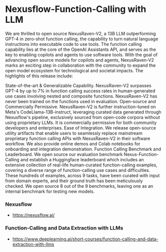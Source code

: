 # Nexusflow-Function-Calling with LLM 

We are thrilled to open source NexusRaven-V2, a 13B LLM outperforming GPT-4 in zero-shot function calling, the capability to turn natural language instructions into executable code to use tools. The function calling capability lies at the core of the OpenAI Assistants API, and serves as the key to enabling copilots and agents to use software tools. With the goal of advancing open source models for copilots and agents, NexusRaven-V2 marks an exciting step in collaboration with the community to expand the open model ecosystem for technological and societal impacts. The highlights of this release include:

State-of-the-art & Generalizable Capability. NexusRaven-V2 surpasses GPT-4 by up to 7% in function calling success rates in human-generated use cases involving nested and composite functions. NexusRaven-V2 has never been trained on the functions used in evaluation.
Open-source and Commercially Permissive. NexusRaven-V2 is further instruction-tuned on Meta's CodeLlama-13B-instruct, leveraging curated data generated through Nexusflow's pipeline, exclusively sourced from open-code corpora without using proprietary LLMs. It is commercially permissive for both community developers and enterprises.
Ease of Integration. We release open-source utility artifacts that enable users to seamlessly replace mainstream proprietary function calling APIs with NexusRaven-V2 in their software workflow. We also provide online demos and Colab notebooks for onboarding and integration demonstration.
Function Calling Benchmark and Leaderboard. We open source our evaluation benchmark Nexus-Function-Calling and establish a Huggingface leaderboard which includes an extensive collection of real-life human-curated function-calling examples, covering a diverse range of function-calling use cases and difficulties. These hundreds of examples, across 9 tasks, have been curated with input from domain experts, and their ground truth has been meticulously checked. We open source 8 out of the 9 benchmarks, leaving one as an internal benchmark for testing new models.

### Nexusflow 
- https://nexusflow.ai/

### Function-Calling and Data Extraction with LLMs
- https://www.deeplearning.ai/short-courses/function-calling-and-data-extraction-with-llms


